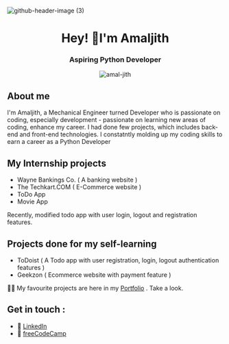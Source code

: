 ![github-header-image (3)](https://github.com/amal-jith/amal-jith/assets/123450863/5eee8dd0-3ea1-4342-81d1-103aabc847e4)

<h1 align="center">Hey! 👋I'm Amaljith</h1>
<h3 align="center">Aspiring Python Developer</h3>
<p align="center"> <img src="https://komarev.com/ghpvc/?username=amal-jith&label=Profile%20views&color=0e75b6&style=flat" alt="amal-jith" /> </p>


## About me

I'm Amaljith,  a Mechanical Engineer turned Developer who is passionate on coding, especially development - passionate on learning new areas of coding, enhance my career. I had done few projects, which includes back-end and front-end technologies. I constatntly molding up my coding skills to earn a career as a Python Developer

## My Internship projects

- Wayne Bankings Co. ( A banking website )
- The Techkart.COM ( E-Commerce website )
- ToDo App
- Movie App

Recently, modified todo app with user login, logout and registration features.

## Projects done for my self-learning

- ToDoist ( A Todo app with user registration, login, logout authentication features )
- Geekzon ( Ecommerce website with payment feature )




 👨‍💻 My favourite projects are here in my [Portfolio](https://amalportfolio98.web.app/) . Take a look.

## Get in touch :

- 🔗 [LinkedIn](https://www.linkedin.com/in/amaljith-am/)
- 🔗 [freeCodeCamp](https://www.freecodecamp.org/amal_jith)

